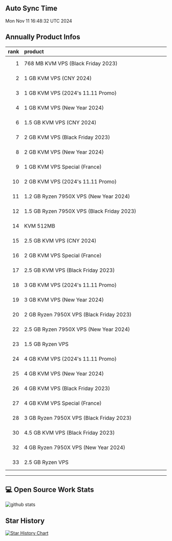 ## Auto Sync Time
Mon Nov 11 16:48:32 UTC 2024
## Annually Product Infos
|   rank | product                                                                                                                                                                                                                                                                                                                                                                           |   cpu | disk   | ram   | bandwidth   | bps   | price   | period   | url                                                       | create_time              | update_time              |
|-------:|:----------------------------------------------------------------------------------------------------------------------------------------------------------------------------------------------------------------------------------------------------------------------------------------------------------------------------------------------------------------------------------|------:|:-------|:------|:------------|:------|:--------|:---------|:----------------------------------------------------------|:-------------------------|:-------------------------|
|      1 | 768&nbsp;MB&nbsp;KVM&nbsp;VPS&nbsp;(Black&nbsp;Friday&nbsp;2023)                                                                                                                                                                                                                                                                                                                  |     1 | 15GB   | 768MB | 1000GB      | 1Gbps | $10.18  | Annually | [link](https://my.racknerd.com/aff.php?aff=12682&pid=792) | 2024-11-06&nbsp;10:29:34 | 2024-11-11&nbsp;16:48:32 |
|      2 | 1&nbsp;GB&nbsp;KVM&nbsp;VPS&nbsp;(CNY&nbsp;2024)                                                                                                                                                                                                                                                                                                                                  |     1 | 15GB   | 1GB   | 2000GB      | 1Gbps | $10.99  | Annually | [link](https://my.racknerd.com/aff.php?aff=12682&pid=838) | 2024-11-06&nbsp;10:29:34 |                          |
|      3 | 1&nbsp;GB&nbsp;KVM&nbsp;VPS&nbsp;(2024's&nbsp;11.11&nbsp;Promo)                                                                                                                                                                                                                                                                                                                   |     1 | 14GB   | 1GB   | 2000GB      | 1Gbps | $11.11  | Annually | [link](https://my.racknerd.com/aff.php?aff=12682&pid=875) | 2024-11-06&nbsp;10:29:34 | 2024-11-11&nbsp;16:48:32 |
|      4 | 1&nbsp;GB&nbsp;KVM&nbsp;VPS&nbsp;(New&nbsp;Year&nbsp;2024)                                                                                                                                                                                                                                                                                                                        |     1 | 21GB   | 1GB   | 1500GB      | 1Gbps | $11.49  | Annually | [link](https://my.racknerd.com/aff.php?aff=12682&pid=826) | 2024-11-06&nbsp;10:29:34 | 2024-11-11&nbsp;16:48:32 |
|      6 | 1.5&nbsp;GB&nbsp;KVM&nbsp;VPS&nbsp;(CNY&nbsp;2024)                                                                                                                                                                                                                                                                                                                                |     1 | 25GB   | 1.5GB | 4000GB      | 1Gbps | $16.88  | Annually | [link](https://my.racknerd.com/aff.php?aff=12682&pid=839) | 2024-11-06&nbsp;10:29:34 |                          |
|      7 | 2&nbsp;GB&nbsp;KVM&nbsp;VPS&nbsp;(Black&nbsp;Friday&nbsp;2023)                                                                                                                                                                                                                                                                                                                    |     1 | 30GB   | 2GB   | 2500GB      | 1Gbps | $16.98  | Annually | [link](https://my.racknerd.com/aff.php?aff=12682&pid=793) | 2024-11-06&nbsp;10:29:34 | 2024-11-11&nbsp;16:48:32 |
|      8 | 2&nbsp;GB&nbsp;KVM&nbsp;VPS&nbsp;(New&nbsp;Year&nbsp;2024)                                                                                                                                                                                                                                                                                                                        |     1 | 35GB   | 2GB   | 2500GB      | 1Gbps | $17.38  | Annually | [link](https://my.racknerd.com/aff.php?aff=12682&pid=827) | 2024-11-06&nbsp;10:29:34 | 2024-11-11&nbsp;16:48:32 |
|      9 | 1&nbsp;GB&nbsp;KVM&nbsp;VPS&nbsp;Special&nbsp;(France)                                                                                                                                                                                                                                                                                                                            |     1 | 20GB   | 1GB   | 3000GB      | 1Gbps | $17.98  | Annually | [link](https://my.racknerd.com/aff.php?aff=12682&pid=780) | 2024-11-06&nbsp;10:29:34 |                          |
|     10 | 2&nbsp;GB&nbsp;KVM&nbsp;VPS&nbsp;(2024's&nbsp;11.11&nbsp;Promo)                                                                                                                                                                                                                                                                                                                   |     1 | 25GB   | 2GB   | 3000GB      | 1Gbps | $17.98  | Annually | [link](https://my.racknerd.com/aff.php?aff=12682&pid=876) | 2024-11-06&nbsp;10:29:34 | 2024-11-11&nbsp;16:48:32 |
|     11 | 1.2&nbsp;GB&nbsp;Ryzen&nbsp;7950X&nbsp;VPS&nbsp;(New&nbsp;Year&nbsp;2024)&nbsp;&nbsp;&nbsp;&nbsp;&nbsp;&nbsp;&nbsp;&nbsp;&nbsp;&nbsp;&nbsp;&nbsp;&nbsp;&nbsp;&nbsp;&nbsp;&nbsp;&nbsp;&nbsp;&nbsp;&nbsp;&nbsp;&nbsp;&nbsp;&nbsp;&nbsp;&nbsp;&nbsp;&nbsp;&nbsp;&nbsp;&nbsp;&nbsp;&nbsp;&nbsp;&nbsp;&nbsp;&nbsp;&nbsp;&nbsp;&nbsp;&nbsp;&nbsp;&nbsp;&nbsp;&nbsp;0&nbsp;Available     |     1 | 25GB   | 1.2GB | 2500GB      | 1Gbps | $18.88  | Annually | [link](https://my.racknerd.com/aff.php?aff=12682&pid=830) | 2024-11-06&nbsp;10:29:34 | 2024-11-11&nbsp;16:48:32 |
|     12 | 1.5&nbsp;GB&nbsp;Ryzen&nbsp;7950X&nbsp;VPS&nbsp;(Black&nbsp;Friday&nbsp;2023)&nbsp;&nbsp;&nbsp;&nbsp;&nbsp;&nbsp;&nbsp;&nbsp;&nbsp;&nbsp;&nbsp;&nbsp;&nbsp;&nbsp;&nbsp;&nbsp;&nbsp;&nbsp;&nbsp;&nbsp;&nbsp;&nbsp;&nbsp;&nbsp;&nbsp;&nbsp;&nbsp;&nbsp;&nbsp;&nbsp;&nbsp;&nbsp;&nbsp;&nbsp;&nbsp;&nbsp;&nbsp;&nbsp;&nbsp;&nbsp;&nbsp;&nbsp;&nbsp;&nbsp;&nbsp;&nbsp;0&nbsp;Available |     1 | 30GB   | 1.5GB | 2500GB      | 1Gbps | $19.0   | Annually | [link](https://my.racknerd.com/aff.php?aff=12682&pid=797) | 2024-11-06&nbsp;10:29:34 | 2024-11-11&nbsp;16:48:32 |
|     14 | KVM&nbsp;512MB                                                                                                                                                                                                                                                                                                                                                                    |     1 | 15GB   | 512MB | 500GB       |       | $22.99  | Annually | [link](https://my.racknerd.com/aff.php?aff=12682&pid=570) | 2024-11-06&nbsp;10:29:34 | 2024-11-11&nbsp;16:48:32 |
|     15 | 2.5&nbsp;GB&nbsp;KVM&nbsp;VPS&nbsp;(CNY&nbsp;2024)                                                                                                                                                                                                                                                                                                                                |     2 | 38GB   | 2.5GB | 6000GB      | 1Gbps | $23.88  | Annually | [link](https://my.racknerd.com/aff.php?aff=12682&pid=840) | 2024-11-06&nbsp;10:29:34 |                          |
|     16 | 2&nbsp;GB&nbsp;KVM&nbsp;VPS&nbsp;Special&nbsp;(France)                                                                                                                                                                                                                                                                                                                            |     1 | 30GB   | 2GB   | 4000GB      | 1Gbps | $24.89  | Annually | [link](https://my.racknerd.com/aff.php?aff=12682&pid=781) | 2024-11-06&nbsp;10:29:34 |                          |
|     17 | 2.5&nbsp;GB&nbsp;KVM&nbsp;VPS&nbsp;(Black&nbsp;Friday&nbsp;2023)                                                                                                                                                                                                                                                                                                                  |     2 | 50GB   | 2.5GB | 5000GB      | 1Gbps | $25.49  | Annually | [link](https://my.racknerd.com/aff.php?aff=12682&pid=794) | 2024-11-06&nbsp;10:29:34 | 2024-11-11&nbsp;16:48:32 |
|     18 | 3&nbsp;GB&nbsp;KVM&nbsp;VPS&nbsp;(2024's&nbsp;11.11&nbsp;Promo)                                                                                                                                                                                                                                                                                                                   |     2 | 40GB   | 3GB   | 5000GB      | 1Gbps | $25.98  | Annually | [link](https://my.racknerd.com/aff.php?aff=12682&pid=877) | 2024-11-06&nbsp;10:29:34 | 2024-11-11&nbsp;16:48:32 |
|     19 | 3&nbsp;GB&nbsp;KVM&nbsp;VPS&nbsp;(New&nbsp;Year&nbsp;2024)                                                                                                                                                                                                                                                                                                                        |     2 | 45GB   | 3GB   | 5000GB      | 1Gbps | $27.98  | Annually | [link](https://my.racknerd.com/aff.php?aff=12682&pid=828) | 2024-11-06&nbsp;10:29:34 | 2024-11-11&nbsp;16:48:32 |
|     20 | 2&nbsp;GB&nbsp;Ryzen&nbsp;7950X&nbsp;VPS&nbsp;(Black&nbsp;Friday&nbsp;2023)&nbsp;&nbsp;&nbsp;&nbsp;&nbsp;&nbsp;&nbsp;&nbsp;&nbsp;&nbsp;&nbsp;&nbsp;&nbsp;&nbsp;&nbsp;&nbsp;&nbsp;&nbsp;&nbsp;&nbsp;&nbsp;&nbsp;&nbsp;&nbsp;&nbsp;&nbsp;&nbsp;&nbsp;&nbsp;&nbsp;&nbsp;&nbsp;&nbsp;&nbsp;&nbsp;&nbsp;&nbsp;&nbsp;&nbsp;&nbsp;&nbsp;&nbsp;&nbsp;&nbsp;&nbsp;&nbsp;0&nbsp;Available   |     2 | 40GB   | 2GB   | 4000GB      | 1Gbps | $29.0   | Annually | [link](https://my.racknerd.com/aff.php?aff=12682&pid=798) | 2024-11-06&nbsp;10:29:34 | 2024-11-11&nbsp;16:48:32 |
|     22 | 2.5&nbsp;GB&nbsp;Ryzen&nbsp;7950X&nbsp;VPS&nbsp;(New&nbsp;Year&nbsp;2024)&nbsp;&nbsp;&nbsp;&nbsp;&nbsp;&nbsp;&nbsp;&nbsp;&nbsp;&nbsp;&nbsp;&nbsp;&nbsp;&nbsp;&nbsp;&nbsp;&nbsp;&nbsp;&nbsp;&nbsp;&nbsp;&nbsp;&nbsp;&nbsp;&nbsp;&nbsp;&nbsp;&nbsp;&nbsp;&nbsp;&nbsp;&nbsp;&nbsp;&nbsp;&nbsp;&nbsp;&nbsp;&nbsp;&nbsp;&nbsp;&nbsp;&nbsp;&nbsp;&nbsp;&nbsp;&nbsp;0&nbsp;Available     |     2 | 38GB   | 2.5GB | 4000GB      | 1Gbps | $32.98  | Annually | [link](https://my.racknerd.com/aff.php?aff=12682&pid=831) | 2024-11-06&nbsp;10:29:34 | 2024-11-11&nbsp;16:48:32 |
|     23 | 1.5&nbsp;GB&nbsp;Ryzen&nbsp;VPS                                                                                                                                                                                                                                                                                                                                                   |     1 | 22GB   | 1.5GB | 3000GB      | 1Gbps | $35.59  | Annually | [link](https://my.racknerd.com/aff.php?aff=12682&pid=308) | 2024-11-06&nbsp;10:29:34 | 2024-11-11&nbsp;16:48:32 |
|     24 | 4&nbsp;GB&nbsp;KVM&nbsp;VPS&nbsp;(2024's&nbsp;11.11&nbsp;Promo)                                                                                                                                                                                                                                                                                                                   |     3 | 50GB   | 4GB   | 6000GB      | 1Gbps | $36.88  | Annually | [link](https://my.racknerd.com/aff.php?aff=12682&pid=878) | 2024-11-06&nbsp;10:29:34 | 2024-11-11&nbsp;16:48:32 |
|     25 | 4&nbsp;GB&nbsp;KVM&nbsp;VPS&nbsp;(New&nbsp;Year&nbsp;2024)                                                                                                                                                                                                                                                                                                                        |     2 | 60GB   | 4GB   | 8000GB      | 1Gbps | $37.38  | Annually | [link](https://my.racknerd.com/aff.php?aff=12682&pid=829) | 2024-11-06&nbsp;10:29:34 | 2024-11-11&nbsp;16:48:32 |
|     26 | 4&nbsp;GB&nbsp;KVM&nbsp;VPS&nbsp;(Black&nbsp;Friday&nbsp;2023)                                                                                                                                                                                                                                                                                                                    |     2 | 80GB   | 4GB   | 8000GB      | 1Gbps | $38.88  | Annually | [link](https://my.racknerd.com/aff.php?aff=12682&pid=795) | 2024-11-06&nbsp;10:29:34 | 2024-11-11&nbsp;16:48:32 |
|     27 | 4&nbsp;GB&nbsp;KVM&nbsp;VPS&nbsp;Special&nbsp;(France)                                                                                                                                                                                                                                                                                                                            |     2 | 50GB   | 4GB   | 6000GB      | 1Gbps | $44.59  | Annually | [link](https://my.racknerd.com/aff.php?aff=12682&pid=782) | 2024-11-06&nbsp;10:29:34 |                          |
|     28 | 3&nbsp;GB&nbsp;Ryzen&nbsp;7950X&nbsp;VPS&nbsp;(Black&nbsp;Friday&nbsp;2023)&nbsp;&nbsp;&nbsp;&nbsp;&nbsp;&nbsp;&nbsp;&nbsp;&nbsp;&nbsp;&nbsp;&nbsp;&nbsp;&nbsp;&nbsp;&nbsp;&nbsp;&nbsp;&nbsp;&nbsp;&nbsp;&nbsp;&nbsp;&nbsp;&nbsp;&nbsp;&nbsp;&nbsp;&nbsp;&nbsp;&nbsp;&nbsp;&nbsp;&nbsp;&nbsp;&nbsp;&nbsp;&nbsp;&nbsp;&nbsp;&nbsp;&nbsp;&nbsp;&nbsp;&nbsp;&nbsp;0&nbsp;Available   |     2 | 55GB   | 3GB   | 6000GB      | 1Gbps | $45.0   | Annually | [link](https://my.racknerd.com/aff.php?aff=12682&pid=799) | 2024-11-06&nbsp;10:29:34 | 2024-11-11&nbsp;16:48:32 |
|     30 | 4.5&nbsp;GB&nbsp;KVM&nbsp;VPS&nbsp;(Black&nbsp;Friday&nbsp;2023)                                                                                                                                                                                                                                                                                                                  |     4 | 115GB  | 4.5GB | 000GB       | 1Gbps | $52.49  | Annually | [link](https://my.racknerd.com/aff.php?aff=12682&pid=796) | 2024-11-06&nbsp;10:29:34 | 2024-11-11&nbsp;16:48:32 |
|     32 | 4&nbsp;GB&nbsp;Ryzen&nbsp;7950X&nbsp;VPS&nbsp;(New&nbsp;Year&nbsp;2024)&nbsp;&nbsp;&nbsp;&nbsp;&nbsp;&nbsp;&nbsp;&nbsp;&nbsp;&nbsp;&nbsp;&nbsp;&nbsp;&nbsp;&nbsp;&nbsp;&nbsp;&nbsp;&nbsp;&nbsp;&nbsp;&nbsp;&nbsp;&nbsp;&nbsp;&nbsp;&nbsp;&nbsp;&nbsp;&nbsp;&nbsp;&nbsp;&nbsp;&nbsp;&nbsp;&nbsp;&nbsp;&nbsp;&nbsp;&nbsp;&nbsp;&nbsp;&nbsp;&nbsp;&nbsp;&nbsp;0&nbsp;Available       |     2 | 65GB   | 4GB   | 6000GB      | 1Gbps | $55.88  | Annually | [link](https://my.racknerd.com/aff.php?aff=12682&pid=832) | 2024-11-06&nbsp;10:29:34 | 2024-11-11&nbsp;16:48:32 |
|     33 | 2.5&nbsp;GB&nbsp;Ryzen&nbsp;VPS                                                                                                                                                                                                                                                                                                                                                   |     2 | 40GB   | 2.5GB | 6000GB      | 1Gbps | $69.59  | Annually | [link](https://my.racknerd.com/aff.php?aff=12682&pid=309) | 2024-11-06&nbsp;10:29:34 | 2024-11-11&nbsp;16:48:32 |---

---
## 💻 Open Source Work Stats 
![github stats](https://github-readme-stats.vercel.app/api?username=simwiki&show_icons=true)
## Star History 
[![Star History Chart](https://api.star-history.com/svg?repos=simwiki/easy-workflow&type=Date)](https://star-history.com/#simwiki/easy-workflow)
